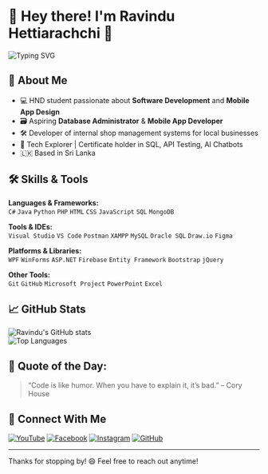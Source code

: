 # 👋 Hey there! I'm Ravindu Hettiarachchi 🎯

![Typing SVG](https://readme-typing-svg.demolab.com?font=Fira+Code&pause=1000&center=true&vCenter=true&width=435&lines=Passionate+about+coding+and+tech+💻;Loves+learning+new+things+🚀)

## 🚀 About Me
- 💻 HND student passionate about **Software Development** and **Mobile App Design**
- 🗃️ Aspiring **Database Administrator** & **Mobile App Developer**
- 🛠️ Developer of internal shop management systems for local businesses
- 🧠 Tech Explorer | Certificate holder in SQL, API Testing, AI Chatbots
- 🇱🇰 Based in Sri Lanka

## 🛠️ Skills & Tools

**Languages & Frameworks:**  
`C#` `Java` `Python` `PHP` `HTML` `CSS` `JavaScript` `SQL` `MongoDB`

**Tools & IDEs:**  
`Visual Studio` `VS Code` `Postman` `XAMPP` `MySQL` `Oracle SQL` `Draw.io` `Figma`

**Platforms & Libraries:**  
`WPF` `WinForms` `ASP.NET` `Firebase` `Entity Framework` `Bootstrap` `jQuery`

**Other Tools:**  
`Git` `GitHub` `Microsoft Project` `PowerPoint` `Excel`

## 📈 GitHub Stats

![Ravindu's GitHub stats](https://github-readme-stats.vercel.app/api?username=Ravindurrl&show_icons=true&theme=radical)  
![Top Languages](https://github-readme-stats.vercel.app/api/top-langs/?username=Ravindurrl&layout=compact)


## 🎵 Quote of the Day:
> “Code is like humor. When you have to explain it, it’s bad.” – Cory House

## 🔗 Connect With Me

[![YouTube](https://img.shields.io/badge/YouTube-red?style=for-the-badge&logo=youtube)](https://www.youtube.com/)
[![Facebook](https://img.shields.io/badge/Facebook-1877F2?style=for-the-badge&logo=facebook&logoColor=white)](https://facebook.com/)
[![Instagram](https://img.shields.io/badge/Instagram-E4405F?style=for-the-badge&logo=instagram&logoColor=white)](https://instagram.com/)
[![GitHub](https://img.shields.io/badge/GitHub-333?style=for-the-badge&logo=github&logoColor=white)](https://github.com/YOUR_USERNAME)

---

Thanks for stopping by! 😄 Feel free to reach out anytime!

